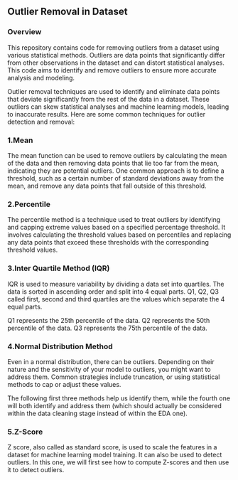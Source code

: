 ## Outlier Removal in Dataset

### Overview
This repository contains code for removing outliers from a dataset using various statistical methods. 
Outliers are data points that significantly differ from other observations in the dataset and can distort statistical analyses.
This code aims to identify and remove outliers to ensure more accurate analysis and modeling.

 Outlier removal techniques are used to identify and eliminate data points that deviate significantly from the rest of the data in a dataset. These outliers can skew statistical analyses and machine learning models, leading to inaccurate results. Here are some common techniques for outlier detection and removal:
###  1.Mean 
   
The mean function can be used to remove outliers by calculating the mean of the data and then removing data points that lie too far from the mean, indicating they are potential outliers. One common approach is to define a threshold, such as a certain number of standard deviations away from the mean, and remove any data points that fall outside of this threshold.

###  2.Percentile 

The percentile method is a technique used to treat outliers by identifying and capping extreme values based on a specified percentage threshold. It involves calculating the threshold values based on percentiles and replacing any data points that exceed these thresholds with the corresponding threshold values.

###  3.Inter Quartile Method (IQR)

IQR is used to measure variability by dividing a data set into quartiles. The data is sorted in ascending order and split into 4 equal parts. Q1, Q2, Q3 called first, second and third quartiles are the values which separate the 4 equal parts.

Q1 represents the 25th percentile of the data.
Q2 represents the 50th percentile of the data.
Q3 represents the 75th percentile of the data.

###  4.Normal Distribution Method

Even in a normal distribution, there can be outliers. Depending on their nature and the sensitivity of your model to outliers, you might want to address them. Common strategies include truncation, or using statistical methods to cap or adjust these values.

The following first three methods help us identify them, while the fourth one will both identify and address them (which should actually be considered within the data cleaning stage instead of within the EDA one).


### 5.Z-Score

Z score, also called as standard score, is used to scale the features in a dataset for machine learning model training.
It can also be used to detect outliers. In this one, we will first see how to compute Z-scores and then use it to detect outliers.




